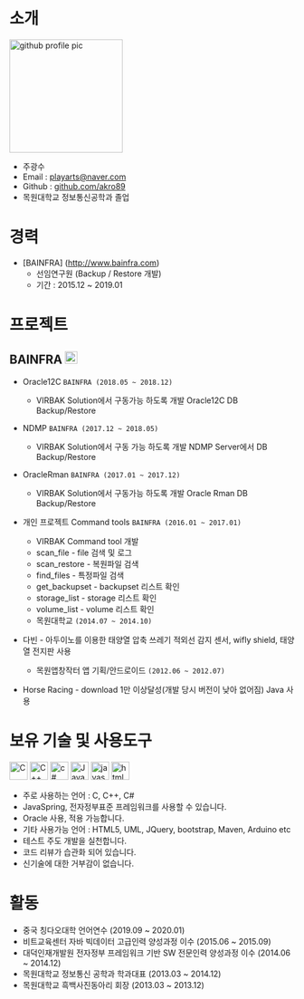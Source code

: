 # 소개

<img alt="github profile pic" src="https://avatars2.githubusercontent.com/u/68227132?s=400&u=27ac334fedded40907d51911caf54c4d96e7694b&v=4" width="200">

* 주광수
* Email : playarts@naver.com
* Github : [github.com/akro89](https://github.com/akro89/Myproject)
* 목원대학교 정보통신공학과 졸업

# 경력
* [BAINFRA] (http://www.bainfra.com)
	- 선임연구원 (Backup / Restore 개발)
	- 기간 : 2015.12 ~ 2019.01
	
	
# 프로젝트 
## BAINFRA <img src="https://user-images.githubusercontent.com/68227132/87533361-744db100-c6cf-11ea-8cf9-a865238391e9.png" alt="virbak logo" width="22" height="22"/>
* Oracle12C 
`BAINFRA (2018.05 ~ 2018.12)`
 
  - VIRBAK Solution에서 구동가능 하도록 개발
    Oracle12C DB Backup/Restore

* NDMP
`BAINFRA (2017.12 ~ 2018.05)` 
 
  - VIRBAK Solution에서 구동 가능 하도록 개발
    NDMP Server에서 DB Backup/Restore
  
* OracleRman
`BAINFRA (2017.01 ~ 2017.12)`
 
  - VIRBAK Solution에서 구동가능 하도록 개발
    Oracle Rman DB Backup/Restore 
 
* 개인 프로젝트 Command tools 
`BAINFRA (2016.01 ~ 2017.01)`
  
  - VIRBAK Command tool 개발
  * scan_file - file 검색 및 로그 
  * scan_restore - 복원파일 검색 
  * find_files - 특정파일 검색
  * get_backupset - backupset 리스트 확인
  * storage_list - storage 리스트 확인
  * volume_list - volume 리스트 확인
  
  - 목원대학교 `(2014.07 ~ 2014.10)`
* 다빈 - 아두이노를 이용한 태양열 압축 쓰레기
    적외선 감지 센서, wifly shield, 태양열 전지판 사용
  
  - 목원앱창작터 앱 기획/안드로이드 `(2012.06 ~ 2012.07)`
* Horse Racing - download 1만 이상달성(개발 당시 버전이 낮아 없어짐)
    Java 사용
  
# 보유 기술 및 사용도구
<img alt="C" src="https://user-images.githubusercontent.com/68227132/87540524-cf38d580-c6da-11ea-8394-6424a93b3776.png" width="32" height="32"/> <img alt="C++" src="https://user-images.githubusercontent.com/68227132/87540546-d829a700-c6da-11ea-963d-2c7e16f5c9e4.png" width="32" height="32"/> <img alt="c#" src="https://user-images.githubusercontent.com/68227132/87540559-dcee5b00-c6da-11ea-944c-77d806c781b0.jpg" width="32" height="32"/> <img alt="Java" src="https://user-images.githubusercontent.com/68227132/87540638-01e2ce00-c6db-11ea-9a99-1910b2150892.png" width="32" height="32"/> <img alt="javascript" src="https://user-images.githubusercontent.com/68227132/87540654-05765500-c6db-11ea-83c3-cfc58e610c59.png" width="32" height="32"/> <img alt="html" src="https://user-images.githubusercontent.com/68227132/87540666-08714580-c6db-11ea-887a-6bf8f156bd81.png" width="32" height="32"/>

 - 주로 사용하는 언어 : C, C++, C#
 - JavaSpring, 전자정부표준 프레임워크를 사용할 수 있습니다.
 - Oracle 사용, 적용 가능합니다.
 - 기타 사용가능 언어 : HTML5, UML, JQuery, bootstrap, Maven, Arduino etc
 - 테스트 주도 개발을 실천합니다.
 - 코드 리뷰가 습관화 되어 있습니다.
 - 신기술에 대한 거부감이 없습니다.
 
# 활동 
* 중국 칭다오대학 언어연수 (2019.09 ~ 2020.01)
* 비트교육센터 자바 빅데이터 고급인력 양성과정 이수 (2015.06 ~ 2015.09)
* 대덕인재개발원 전자정부 프레임워크 기반 SW 전문인력 양성과정 이수 (2014.06 ~ 2014.12)
* 목원대학교 정보통신 공학과 학과대표 (2013.03 ~ 2014.12)
* 목원대학교 흑백사진동아리 회장 (2013.03 ~ 2013.12)

  
  

